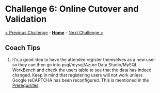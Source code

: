 # Challenge 6: Online Cutover and Validation

[< Previous Challenge](./05-online-migration.md) - **[Home](../README.md)** - [Next Challenge >](./07-private-endpoint.md)

## Coach Tips

1) It's a good idea to have the attendee register themselves as a new user so they can then go into psql/mysql/Azure Data Studio/MySQL WorkBench and check the users table to see that the data has indeed changed. Keep in mind that registering users will not work unless Google reCAPTCHA has been reconfigured. This is mentioned in the [Prerequisites](../Student/00-prereqs.md) 
